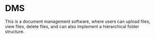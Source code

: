 # DMS

This is a document management software, where users can upload files, view files, delete files, and can also implement a hierarchical folder structure.
